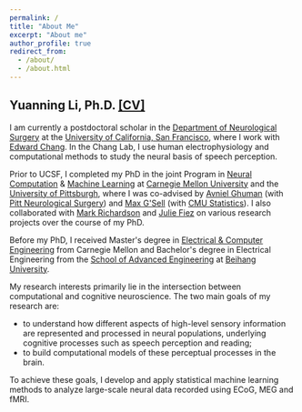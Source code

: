 ```yaml
---
permalink: /
title: "About Me"
excerpt: "About me"
author_profile: true
redirect_from: 
  - /about/
  - /about.html
---
```

## Yuanning Li, Ph.D. [[CV]](/files/Yuanning_Li_CV.pdf)

I am currently a postdoctoral scholar in the [Department of Neurological Surgery](http://neurosurgery.ucsf.edu/) at the [University of California, San Francisco](https://www.ucsf.edu/), where I work with [Edward Chang](http://changlab.ucsf.edu). In the Chang Lab, I use human electrophysiology and computational methods to study the neural basis of speech perception. 

Prior to UCSF, I completed my PhD in the joint Program in [Neural Computation](http://compneuro.cmu.edu) & [Machine Learning](https://www.ml.cmu.edu) at [Carnegie Mellon University](https://www.cmu.edu) and the [University of Pittsburgh](https://www.pitt.edu), where I was co-advised by [Avniel Ghuman](http://lcnd.pitt.edu) (with [Pitt Neurological Surgery](http://www.neurosurgery.pitt.edu)) and [Max G'Sell](http://www.stat.cmu.edu/people/faculty/mgsell) (with [CMU Statistics](http://www.stat.cmu.edu)). I also collaborated with [Mark Richardson](http://www.brainmodulationlab.org/) and [Julie Fiez](https://www.fiezlab.us/) on various research projects over the course of my PhD. 

Before my PhD, I received Master's degree in [Electrical & Computer Engineering](http://www.ece.cmu.edu) from Carnegie Mellon and Bachelor's degree in Electrical Engineering from the [School of Advanced Engineering](http://sae.buaa.edu.cn) at [Beihang University](https://www.buaa.edu.cn/). 

My research interests primarily lie in the intersection between computational and cognitive neuroscience. The two main goals of my research are: 
 * to understand how different aspects of high-level sensory information are represented and processed in neural populations, underlying cognitive processes such as speech perception and reading;
 * to build computational models of these perceptual processes in the brain.

To achieve these goals, I develop and apply statistical machine learning methods to analyze large-scale neural data recorded using ECoG, MEG and fMRI. 
